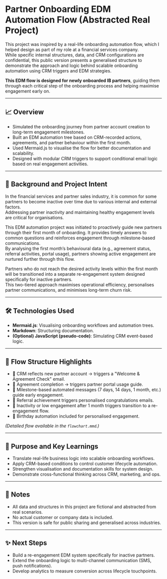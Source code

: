 # Partner Onboarding EDM Automation Flow (Abstracted Real Project)

This project was inspired by a real-life onboarding automation flow, which I helped design as part of my role at a financial services company.  
While specific internal structures, data, and CRM configurations are confidential, this public version presents a generalised structure to demonstrate the approach and logic behind scalable onboarding automation using CRM triggers and EDM strategies.

**This EDM flow is designed for newly onboarded IB partners**, guiding them through each critical step of the onboarding process and helping maximise engagement early on.

---

## 📈 Overview

- Simulated the onboarding journey from partner account creation to long-term engagement milestones.
- Built an EDM automation tree based on CRM-recorded actions, agreements, and partner behaviour within the first month.
- Used Mermaid.js to visualise the flow for better documentation and scalability.
- Designed with modular CRM triggers to support conditional email logic based on real engagement activities.

---

## 🧠 Background and Project Intent

In the financial services and partner sales industry, it is common for some partners to become inactive over time due to various internal and external factors.  
Addressing partner inactivity and maintaining healthy engagement levels are critical for organisations.

This EDM automation project was initiated to proactively guide new partners through their first month of onboarding. It provides timely answers to common questions and reinforces engagement through milestone-based communications.  
By analysing the first month’s behavioural data (e.g., agreement status, referral activities, portal usage), partners showing active engagement are nurtured further through this flow.

Partners who do not reach the desired activity levels within the first month will be transitioned into a separate re-engagement system designed specifically for inactive partners.  
This two-tiered approach maximises operational efficiency, personalises partner communications, and minimises long-term churn risk.

---

## 🛠️ Technologies Used

- **Mermaid.js**: Visualising onboarding workflows and automation trees.
- **Markdown**: Structuring documentation.
- **(Optional) JavaScript (pseudo-code)**: Simulating CRM event-based logic.

---

## 🧩 Flow Structure Highlights

- 📌 CRM reflects new partner account → triggers a "Welcome & Agreement Check" email.
- 📌 Agreement completion → triggers partner portal usage guide.
- 📌 Milestone-based automated messages (7 days, 14 days, 1 month, etc.) guide early engagement.
- 📌 Referral achievement triggers personalised congratulations emails.
- 📌 Inactivity or low engagement after 1 month triggers transition to a re-engagement flow.
- 📌 Birthday automation included for personalised engagement.

*(Detailed flow available in the `flowchart.mmd`.)*

---

## 🚀 Purpose and Key Learnings

- Translate real-life business logic into scalable onboarding workflows.
- Apply CRM-based conditions to control customer lifecycle automation.
- Strengthen visualisation and documentation skills for system design.
- Demonstrate cross-functional thinking across CRM, marketing, and ops.

---

## 📎 Notes

- All data and structures in this project are fictional and abstracted from real scenarios.
- No actual customer or company data is included.
- This version is safe for public sharing and generalised across industries.

---

## ✨ Next Steps

- Build a re-engagement EDM system specifically for inactive partners.
- Extend the onboarding logic to multi-channel communication (SMS, push notifications).
- Develop analytics to measure conversion across lifecycle touchpoints.
